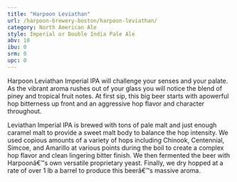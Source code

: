 ```yaml
---
title: "Harpoon Leviathan"
url: /harpoon-brewery-boston/harpoon-leviathan/
category: North American Ale
style: Imperial or Double India Pale Ale
abv: 10
ibu: 0
srm: 0
upc: 0
---
```

Harpoon Leviathan Imperial IPA will challenge your senses and your palate. As the vibrant aroma rushes out of your glass you will notice the blend of piney and tropical fruit notes.  At first sip, this big beer starts with apowerful hop bitterness up front and an aggressive hop flavor and character throughout. 

Leviathan Imperial IPA is brewed with tons of pale malt and just enough caramel malt to provide a sweet malt body to balance the hop intensity. We used copious amounts of a variety of hops including Chinook, Centennial, Simcoe, and Amarillo at various points during the boil to create a complex hop flavor and clean lingering bitter finish. We then fermented the beer with Harpoonâ€™s own versatile proprietary yeast.   Finally, we dry hopped at a rate of over 1 lb a barrel to produce this beerâ€™s massive aroma.
